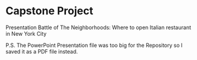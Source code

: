 # Capstone Project
Presentation Battle of The Neighborhoods: Where to open Italian restaurant in New York City         

P.S. The PowerPoint Presentation file was too big for the Repository so I saved it as a PDF file instead.
